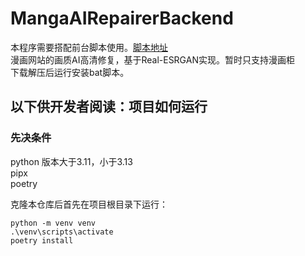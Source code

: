 # MangaAIRepairerBackend   

本程序需要搭配前台脚本使用。[脚本地址](https://greasyfork.org/zh-CN/scripts/483769-%E6%BC%AB%E7%94%BB%E7%BD%91%E7%AB%99%E7%94%BB%E8%B4%A8ai%E4%BF%AE%E5%A4%8D)   
漫画网站的画质AI高清修复，基于Real-ESRGAN实现。暂时只支持漫画柜   
下载解压后运行安装bat脚本。


## 以下供开发者阅读：项目如何运行  
### 先决条件
python 版本大于3.11，小于3.13  
pipx    
poetry   


克隆本仓库后首先在项目根目录下运行：
```
python -m venv venv
.\venv\scripts\activate
poetry install
```